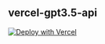 ## vercel-gpt3.5-api

[![Deploy with Vercel](https://vercel.com/button)](https://vercel.com/new/clone?repository-url=https://github.com/fmw666/vercel-gpt3.5-api&env=OPENAI_API_KEY)
